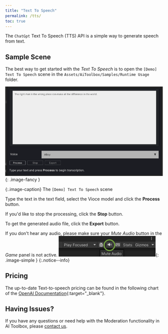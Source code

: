 ```yaml
---
title: "Text To Speech"
permalink: /tts/
toc: true
---
```


The `ChatGpt` Text To Speech (TTS) API is a simple way to generate speech from text.

## Sample Scene

The best way to get started with the _Text To Speech_ is to open the `[Demo] Text To Speech` scene in the `Assets/AiToolbox/Samples/Runtime Usage` folder.

![](../assets/images/manual_images/runtime-demo-scene-tts.png){: .image-fancy }

{:.image-caption}
The `[Demo] Text To Speech` scene

Type the text in the text field, select the Vioce model and click the **Process** button.

If you'd like to stop the processing, click the **Stop** button.

To get the generated audio file, click the **Export** button.

If you don't hear any audio, please make sure your _Mute Audio_ button in the _Game_ panel is not active.
![](../assets/images/manual_images/sg-tts-mute-button.png){: .image-simple }
{:.notice--info}

## Pricing

The up-to-date Text-to-speech pricing can be found in the following chart of the [OpenAI Documentation](https://openai.com/pricing#audio-models){:target="_blank"}.

## Having Issues?

If you have any questions or need help with the Moderation functionality in AI Toolbox, please [contact us](/contact-details/).

